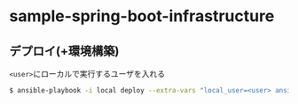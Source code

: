# sample-spring-boot-infrastructure

## デプロイ(+環境構築)
`<user>`にローカルで実行するユーザを入れる
```bash
$ ansible-playbook -i local deploy --extra-vars "local_user=<user> ansistrano_release_version=`date +%Y%m%d%H%M%SZ`"
```
